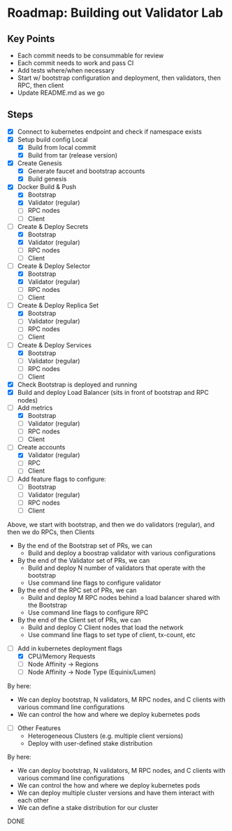 # Roadmap: Building out Validator Lab

## Key Points
- Each commit needs to be consummable for review
- Each commit needs to work and pass CI
- Add tests where/when necessary
- Start w/ bootstrap configuration and deployment, then validators, then RPC, then client
- Update README.md as we go

## Steps
- [x] Connect to kubernetes endpoint and check if namespace exists
- [x] Setup build config Local
    - [x] Build from local commit
    - [x] Build from tar (release version)
- [x] Create Genesis
    - [x] Generate faucet and bootstrap accounts
    - [x] Build genesis
- [x] Docker Build & Push
    - [x] Bootstrap
    - [x] Validator (regular)
    - [ ] RPC nodes
    - [ ] Client
- [ ] Create & Deploy Secrets
    - [x] Bootstrap
    - [x] Validator (regular)
    - [ ] RPC nodes
    - [ ] Client
- [ ] Create & Deploy Selector
    - [x] Bootstrap
    - [x] Validator (regular)
    - [ ] RPC nodes
    - [ ] Client
- [ ] Create & Deploy Replica Set
    - [x] Bootstrap
    - [ ] Validator (regular)
    - [ ] RPC nodes
    - [ ] Client
- [ ] Create & Deploy Services
    - [x] Bootstrap
    - [ ] Validator (regular)
    - [ ] RPC nodes
    - [ ] Client
- [x] Check Bootstrap is deployed and running
- [x] Build and deploy Load Balancer (sits in front of bootstrap and RPC nodes)
- [ ] Add metrics
    - [x] Bootstrap
    - [ ] Validator (regular)
    - [ ] RPC nodes
    - [ ] Client
- [ ] Create accounts
    - [x] Validator (regular)
    - [ ] RPC
    - [ ] Client
- [ ] Add feature flags to configure:
    - [ ] Bootstrap
    - [ ] Validator (regular)
    - [ ] RPC nodes
    - [ ] Client

Above, we start with bootstrap, and then we do validators (regular), and then we do RPCs, then Clients
- By the end of the Bootstrap set of PRs, we can
    - Build and deploy a boostrap validator with various configurations
- By the end of the Validator set of PRs, we can
    - Build and deploy N number of validators that operate with the bootstrap
    - Use command line flags to configure validator
- By the end of the RPC set of PRs, we can
    - Build and deploy M RPC nodes behind a load balancer shared with the Bootstrap
    - Use command line flags to configure RPC
- By the end of the Client set of PRs, we can
    - Build and deploy C Client nodes that load the network
    - Use command line flags to set type of client, tx-count, etc

- [ ] Add in kubernetes deployment flags
    - [x] CPU/Memory Requests
    - [ ] Node Affinity -> Regions
    - [ ] Node Affinity -> Node Type (Equinix/Lumen)

By here:
- We can deploy bootstrap, N validators, M RPC nodes, and C clients with various command line configurations
- We can control the how and where we deploy kubernetes pods

- [ ] Other Features
    - Heterogeneous Clusters (e.g. multiple client versions)
    - Deploy with user-defined stake distribution

By here:
- We can deploy bootstrap, N validators, M RPC nodes, and C clients with various command line configurations
- We can control the how and where we deploy kubernetes pods
- We can deploy multiple cluster versions and have them interact with each other
- We can define a stake distribution for our cluster

DONE
